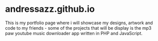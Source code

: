 # andressazz.github.io
This is my portfolio page where i will showcase my designs, artwork and code to my friends - some of the projects that will be display is the mp3 paw youtube music downloader app written in PHP and JavaScript.
